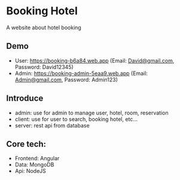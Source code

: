 # Booking Hotel 
A website about hotel booking 

## Demo
* User: https://booking-b6a84.web.app (Email: David@gmail.com, Password: David12345)
* Admin: https://booking-admin-5eaa9.web.app (Email: Admin@gmail.com, Password: Admin123)

## Introduce
* admin: use for admin to manage user, hotel, room, reservation
* client: use for user to search, booking hotel, etc...
* server: rest api from database

## Core tech:
* Frontend: Angular
* Data: MongoDB
* Api: NodeJS
